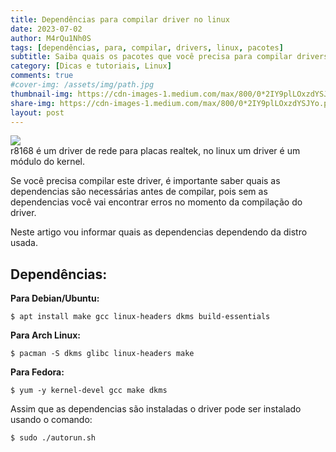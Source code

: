 ```yaml
---
title: Dependências para compilar driver no linux
date: 2023-07-02
author: M4rQu1Nh0S
tags: [dependências, para, compilar, drivers, linux, pacotes]
subtitle: Saiba quais os pacotes que você precisa para compilar drivers
category: [Dicas e tutoriais, Linux]
comments: true
#cover-img: /assets/img/path.jpg
thumbnail-img: https://cdn-images-1.medium.com/max/800/0*2IY9plLOxzdYSJYo.png
share-img: https://cdn-images-1.medium.com/max/800/0*2IY9plLOxzdYSJYo.png
layout: post
---
```


![](https://cdn-images-1.medium.com/max/800/0*2IY9plLOxzdYSJYo.png)<br/>
r8168 é um driver de rede para placas realtek, no linux um driver é um módulo do kernel.

Se você precisa compilar este driver, é importante saber quais as dependencias são necessárias antes de compilar, pois sem as dependencias você vai encontrar erros no momento da compilação do driver.

Neste artigo vou informar quais as dependencias dependendo da distro usada.

## Dependências:
**Para Debian/Ubuntu:**

    $ apt install make gcc linux-headers dkms build-essentials

**Para Arch Linux:**

    $ pacman -S dkms glibc linux-headers make

**Para Fedora:**

    $ yum -y kernel-devel gcc make dkms

Assim que as dependencias são instaladas o driver pode ser instalado usando o comando:

    $ sudo ./autorun.sh
